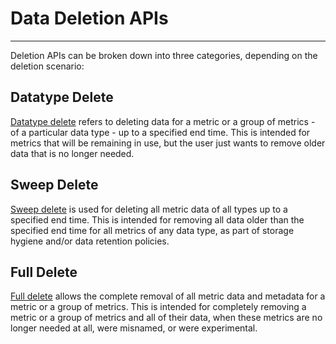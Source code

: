 # Data Deletion APIs

---

Deletion APIs can be broken down into three categories, depending on the deletion scenario:
## Datatype Delete
[Datatype delete](data-deletion-datatype.md) refers to deleting data for a metric or a group of metrics - of a particular data type - up to a specified end time.
This is intended for metrics that will be remaining in use, but the user just wants to remove older data that is no longer needed.
## Sweep Delete
[Sweep delete](data-deletion-sweep.md) is used for deleting all metric data of all types up to a specified end time.
This is intended for removing all data older than the specified end time for all metrics of any data type, as part of storage hygiene and/or data retention policies.
## Full Delete
[Full delete](api/delete-full.md) allows the complete removal of all metric data and metadata for a metric or a group of metrics.
This is intended for completely removing a metric or a group of metrics and all of their data, when these metrics are no longer needed at all, were misnamed, or were experimental.
